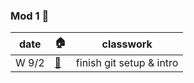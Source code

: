 ### Mod 1 :calendar:

date | :house: | classwork
---- | ------ | ---------
W 9/2 | [:paperclip:](https://github.com/mrWallaceMadeira/lesson1) | finish git setup & intro



